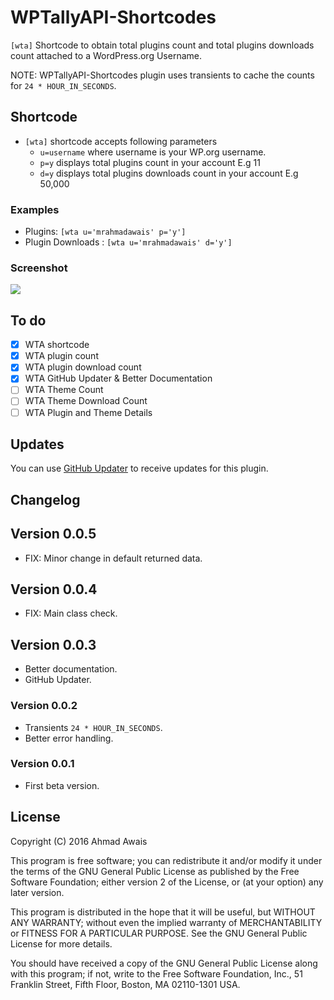 # WPTallyAPI-Shortcodes
`[wta]` Shortcode to obtain total plugins count and total plugins downloads count attached to a WordPress.org Username. 

NOTE: WPTallyAPI-Shortcodes plugin uses transients to cache the counts for `24 * HOUR_IN_SECONDS`.

## Shortcode
- `[wta]` shortcode accepts following parameters
    + `u=username` where username is your WP.org username.
    + `p=y` displays total plugins count in your account E.g 11
    + `d=y` displays total plugins downloads count in your account E.g 50,000

### Examples
- Plugins: `[wta u='mrahmadawais' p='y']`
- Plugin Downloads : `[wta u='mrahmadawais' d='y']`

### Screenshot
![](https://i.imgur.com/xcyQg9d.png)

## To do 
- [x] WTA shortcode
- [x] WTA plugin count
- [x] WTA plugin download count
- [x] WTA GitHub Updater & Better Documentation
- [ ] WTA Theme Count
- [ ] WTA Theme Download Count
- [ ] WTA Plugin and Theme Details

## Updates
You can use [GitHub Updater](https://github.com/afragen/github-updater) to receive updates for this plugin. 

## Changelog

## Version 0.0.5
- FIX: Minor change in default returned data.

## Version 0.0.4
- FIX: Main class check.

## Version 0.0.3
- Better documentation.
- GitHub Updater.

### Version 0.0.2
- Transients `24 * HOUR_IN_SECONDS`.
- Better error handling.

### Version 0.0.1
- First beta version.

## License
Copyright (C) 2016  Ahmad Awais

This program is free software; you can redistribute it and/or modify it
under the terms of the GNU General Public License as published by the Free
Software Foundation; either version 2 of the License, or (at your option)
any later version.

This program is distributed in the hope that it will be useful, but WITHOUT
ANY WARRANTY; without even the implied warranty of MERCHANTABILITY or
FITNESS FOR A PARTICULAR PURPOSE.  See the GNU General Public License for
more details.

You should have received a copy of the GNU General Public License along
with this program; if not, write to the Free Software Foundation, Inc.,
51 Franklin Street, Fifth Floor, Boston, MA 02110-1301 USA.


